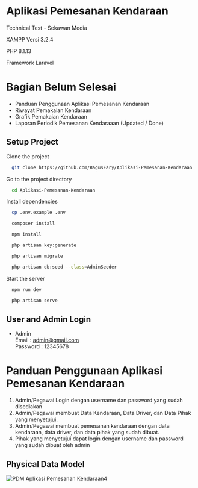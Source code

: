 
# Aplikasi Pemesanan Kendaraan

Technical Test - Sekawan Media

XAMPP Versi 3.2.4

PHP 8.1.13

Framework Laravel

# Bagian Belum Selesai
- Panduan Penggunaan Aplikasi Pemesanan Kendaraan
- Riwayat Pemakaian Kendaraan
- Grafik Pemakaian Kendaraan
- Laporan Periodik Pemesanan Kendaraaan (Updated / Done)

## Setup Project

Clone the project

```bash
  git clone https://github.com/BagusFary/Aplikasi-Pemesanan-Kendaraan
```

Go to the project directory

```bash
  cd Aplikasi-Pemesanan-Kendaraan
```

Install dependencies

```bash
  cp .env.example .env 
```
```bash
  composer install
```
```bash
  npm install
```
```bash
  php artisan key:generate
```
```bash
  php artisan migrate
```
```bash
  php artisan db:seed --class=AdminSeeder
```
Start the server
```bash
  npm run dev
```
```bash
  php artisan serve
```



## User and Admin Login

- Admin\
Email    : admin@gmail.com\
Password : 12345678

# Panduan Penggunaan Aplikasi Pemesanan Kendaraan

1. Admin/Pegawai Login dengan username dan password yang sudah disediakan
2. Admin/Pegawai membuat Data Kendaraan, Data Driver, dan Data Pihak yang menyetujui.
3. Admin/Pegawai membuat pemesanan kendaraan dengan data kendaraan, data driver, dan data pihak yang sudah dibuat.
4. Pihak yang menyetujui dapat login dengan username dan password yang sudah dibuat oleh admin

## Physical Data Model
![PDM Aplikasi Pemesanan Kendaraan4](https://github.com/BagusFary/Aplikasi-Pemesanan-Kendaraan/assets/51037655/01191155-86fb-42d4-8178-ba15c1d60bc2)







